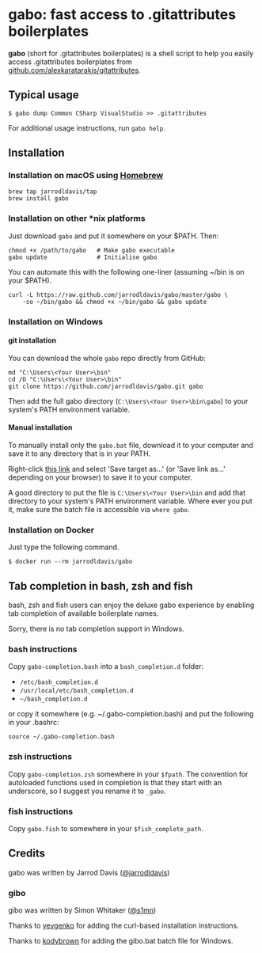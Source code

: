 # gabo: fast access to .gitattributes boilerplates

**gabo** (short for .gitattributes boilerplates) is a shell script to help you easily access .gitattributes boilerplates from [github.com/alexkaratarakis/gitattributes](https://github.com/alexkaratarakis/gitattributes).

## Typical usage

    $ gabo dump Common CSharp VisualStudio >> .gitattributes

For additional usage instructions, run `gabo help`.

## Installation

### Installation on macOS using [Homebrew](https://brew.sh)

    brew tap jarrodldavis/tap
    brew install gabo

### Installation on other *nix platforms

Just download `gabo` and put it somewhere on your $PATH. Then:

    chmod +x /path/to/gabo   # Make gabo executable
    gabo update              # Initialise gabo

You can automate this with the following one-liner (assuming ~/bin is on your $PATH).

    curl -L https://raw.github.com/jarrodldavis/gabo/master/gabo \
        -so ~/bin/gabo && chmod +x ~/bin/gabo && gabo update

### Installation on Windows

#### git installation

You can download the whole `gabo` repo directly from GitHub:

    md "C:\Users\<Your User>\bin"
    cd /D "C:\Users\<Your User>\bin"
    git clone https://github.com/jarrodldavis/gabo.git gabo

Then add the full gabo directory (`C:\Users\<Your User>\bin\gabo`) to your system's PATH environment variable.

#### Manual installation

To manually install only the `gabo.bat` file, download it to your computer and save it to any directory that is in your PATH.

Right-click [this link](https://raw.githubusercontent.com/jarrodldavis/gabo/master/gabo.bat) and select 'Save target as...' (or 'Save link as...' depending on your browser) to save it to your computer.

A good directory to put the file is `C:\Users\<Your User>\bin` and add that directory to your system's PATH environment variable. Where ever you put it, make sure the batch file is accessible via `where gabo`.

### Installation on Docker

Just type the following command.

    $ docker run --rm jarrodldavis/gabo

## Tab completion in bash, zsh and fish

bash, zsh and fish users can enjoy the deluxe gabo experience by enabling tab completion of available boilerplate names.

Sorry, there is no tab completion support in Windows.

### bash instructions

Copy `gabo-completion.bash` into a `bash_completion.d` folder:

* `/etc/bash_completion.d`
* `/usr/local/etc/bash_completion.d`
* `~/bash_completion.d`

or copy it somewhere (e.g. ~/.gabo-completion.bash) and put the following in your .bashrc:

    source ~/.gabo-completion.bash

### zsh instructions

Copy `gabo-completion.zsh` somewhere in your `$fpath`. The convention for autoloaded functions used in completion is that they start with an underscore, so I suggest you rename it to `_gabo`.

### fish instructions

Copy `gabo.fish` to somewhere in your `$fish_complete_path`.

## Credits

gabo was written by Jarrod Davis ([@jarrodldavis](https://twitter.com/ahylianhuman))

### gibo

gibo was written by Simon Whitaker ([@s1mn](https://twitter.com/s1mn))

Thanks to [yevgenko](https://github.com/yevgenko) for adding the curl-based installation instructions.

Thanks to [kodybrown](https://github.com/kodybrown) for adding the gibo.bat batch file for Windows.
